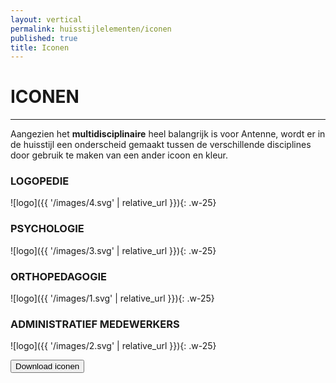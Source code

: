 ```yaml
---
layout: vertical
permalink: huisstijlelementen/iconen
published: true
title: Iconen
---
```


# ICONEN
***
Aangezien het <strong>multidisciplinaire</strong> heel balangrijk is voor Antenne, wordt er in de huisstijl een onderscheid gemaakt tussen de verschillende disciplines door gebruik te maken van een ander icoon en kleur.

### LOGOPEDIE

![logo]({{ '/images/4.svg' | relative_url }}){: .w-25}


### PSYCHOLOGIE

![logo]({{ '/images/3.svg' | relative_url }}){: .w-25}


### ORTHOPEDAGOGIE

![logo]({{ '/images/1.svg' | relative_url }}){: .w-25}

### ADMINISTRATIEF MEDEWERKERS

![logo]({{ '/images/2.svg' | relative_url }}){: .w-25}

<a href="https://studentarteveldehsbe-my.sharepoint.com/:f:/g/personal/stepmese_student_arteveldehs_be/EjH_sFUkWHFLpFzk9jhuMAUBBPP1qOhH0ZDvK5E1Y015_A?e=2mPZnB" target="_blank">
<button class="btn btn-block btn-primary btntoepassing"> Download iconen</button>
</a>